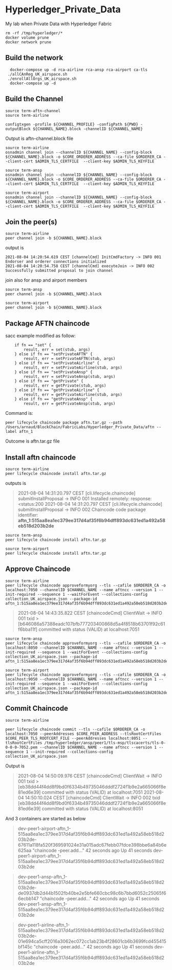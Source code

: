 # Hyperledger_Private_Data
My lab when Private Data with Hyperledger Fabric

```
rm -rf /tmp/hyperledger/*
docker volume prune
docker network prune
```

## Build the network
```
  docker-compose up -d rca-airline rca-ansp rca-airport ca-tls
 ./allCAnReg_UK_airspace.sh
 ./enrollAllOrgs_UK_airspace.sh
  docker-compose up -d
```

## Build the Channel
```
source term-aftn-channel
source term-airline

configtxgen -profile ${CHANNEL_PROFILE} -configPath ${PWD} -outputBlock ${CHANNEL_NAME}.block -channelID ${CHANNEL_NAME}
```

Output is aftn-channel.block file

```
source term-airline
osnadmin channel join --channelID ${CHANNEL_NAME} --config-block ${CHANNEL_NAME}.block -o $CORE_ORDERER_ADDRESS --ca-file $ORDERER_CA --client-cert $ADMIN_TLS_CERTFILE  --client-key $ADMIN_TLS_KEYFILE

source term-ansp
osnadmin channel join --channelID ${CHANNEL_NAME} --config-block ${CHANNEL_NAME}.block -o $CORE_ORDERER_ADDRESS --ca-file $ORDERER_CA --client-cert $ADMIN_TLS_CERTFILE  --client-key $ADMIN_TLS_KEYFILE

source term-airport
osnadmin channel join --channelID ${CHANNEL_NAME} --config-block ${CHANNEL_NAME}.block -o $CORE_ORDERER_ADDRESS --ca-file $ORDERER_CA --client-cert $ADMIN_TLS_CERTFILE  --client-key $ADMIN_TLS_KEYFILE
```

## Join the peer(s)
```
source term-airline
peer channel join -b ${CHANNEL_NAME}.block
```
output is
```
2021-08-04 14:20:54.619 CEST [channelCmd] InitCmdFactory -> INFO 001 Endorser and orderer connections initialized
2021-08-04 14:20:54.758 CEST [channelCmd] executeJoin -> INFO 002 Successfully submitted proposal to join channel
```
join also for ansp and airport members
```
source term-ansp
peer channel join -b ${CHANNEL_NAME}.block

source term-airport
peer channel join -b ${CHANNEL_NAME}.block
```

## Package AFTN chaincode

sacc example modified as follow:
```
	if fn == "set" {
		result, err = set(stub, args)
	} else if fn == "setPrivateAFTN" {
		result, err = setPrivateAFTN(stub, args)
	} else if fn == "setPrivateAirline" {
		result, err = setPrivateAirline(stub, args)
	} else if fn == "setPrivateAnsp" {
		result, err = setPrivateAnsp(stub, args)
	} else if fn == "getPrivate" {
		result, err = getPrivate(stub, args)
	} else if fn == "getPrivateAirline" {
		result, err = getPrivateAirline(stub, args)
	} else if fn == "getPrivateAnsp" {
		result, err = getPrivateAnsp(stub, args)
```

Command is:
```
peer lifecycle chaincode package aftn.tar.gz --path /Users/arnaud/BlockChain/FabricLabs/Hyperledger_Private_Data/aftn --label aftn_1
```
Outcome is aftn.tar.gz file

## Install aftn chaincode

```
source term-airline
peer lifecycle chaincode install aftn.tar.gz
```
outputs is 

> 2021-08-04 14:31:20.797 CEST [cli.lifecycle.chaincode] submitInstallProposal -> INFO 001 Installed remotely: response:<status:200
> 2021-08-04 14:31:20.797 CEST [cli.lifecycle.chaincode] submitInstallProposal -> INFO 002 Chaincode code package identifier: **aftn_1:515aa8ea1ec379ee317d4af35f6b94dff893dc631ed1a492a58eb518d203b2de**

```
source term-ansp
peer lifecycle chaincode install aftn.tar.gz

source term-airport
peer lifecycle chaincode install aftn.tar.gz
```

## Approve Chaincode

```
source term-airline
peer lifecycle chaincode approveformyorg --tls --cafile $ORDERER_CA -o localhost:7050 --channelID $CHANNEL_NAME --name aftncc --version 1 --init-required --sequence 1 --waitForEvent --collections-config collection_UK_airspace.json --package-id aftn_1:515aa8ea1ec379ee317d4af35f6b94dff893dc631ed1a492a58eb518d203b2de
```
> 2021-08-04 14:43:35.822 CEST [chaincodeCmd] ClientWait -> INFO 001 txid >[b646086a57388eadc107bfb777203400868d5a4f8518b63701f92c61f6bba11f] committed with status (VALID) at localhost:7051

```
source term-ansp
peer lifecycle chaincode approveformyorg --tls --cafile $ORDERER_CA -o localhost:8050 --channelID $CHANNEL_NAME --name aftncc --version 1 --init-required --sequence 1 --waitForEvent --collections-config collection_UK_airspace.json --package-id aftn_1:515aa8ea1ec379ee317d4af35f6b94dff893dc631ed1a492a58eb518d203b2de

source term-airport
peer lifecycle chaincode approveformyorg --tls --cafile $ORDERER_CA -o localhost:9050 --channelID $CHANNEL_NAME --name aftncc --version 1 --init-required --sequence 1 --waitForEvent --collections-config collection_UK_airspace.json --package-id aftn_1:515aa8ea1ec379ee317d4af35f6b94dff893dc631ed1a492a58eb518d203b2de
```

## Commit Chaincode

```
source term-airline

peer lifecycle chaincode commit --tls --cafile $ORDERER_CA -o localhost:7050 --peerAddresses $CORE_PEER_ADDRESS --tlsRootCertFiles $CORE_PEER_TLS_ROOTCERT_FILE --peerAddresses localhost:8051 --tlsRootCertFiles /tmp/hyperledger/ansp/peer1/tls-msp/tlscacerts/tls-0-0-0-0-7052.pem --channelID $CHANNEL_NAME --name aftncc --version 1 --sequence 1 --init-required --collections-config collection_UK_airspace.json
```
Output is

>2021-08-04 14:50:09.976 CEST [chaincodeCmd] ClientWait -> INFO 001 txid >[eb38dd44f4dd8f9bd0f6334b49735046dddf2724f1b9e2a665066f8e81ed6e39] committed with status (VALID) at localhost:7051
>2021-08-04 14:50:10.024 CEST [chaincodeCmd] ClientWait -> INFO 002 txid [eb38dd44f4dd8f9bd0f6334b49735046dddf2724f1b9e2a665066f8e81ed6e39] committed with status (VALID) at localhost:8051

And 3 containers are started as below

>dev-peer1-airport-aftn_1-515aa8ea1ec379ee317d4af35f6b94dff893dc631ed1a492a58eb518d203b2de-67611a118fa520f369591024e31a015adc67febb07fdce398bbe6a84b6e625aa   "chaincode -peer.add…"   42 seconds ago      Up 41 seconds                                                                                             dev-peer1-airport-aftn_1-515aa8ea1ec379ee317d4af35f6b94dff893dc631ed1a492a58eb518d203b2de

>dev-peer1-ansp-aftn_1-515aa8ea1ec379ee317d4af35f6b94dff893dc631ed1a492a58eb518d203b2de-de0937db2d44b1502fb40be2e5bfe660cbc98c6b7bbd6052c25065f66ecbb147      "chaincode -peer.add…"   42 seconds ago      Up 41 seconds                                                                                             dev-peer1-ansp-aftn_1-515aa8ea1ec379ee317d4af35f6b94dff893dc631ed1a492a58eb518d203b2de

>dev-peer1-airline-aftn_1-515aa8ea1ec379ee317d4af35f6b94dff893dc631ed1a492a58eb518d203b2de-01e694ca5cff2016a3062ec072cc1ab23b4f28601cb6b3699fcd455415bf145c   "chaincode -peer.add…"   42 seconds ago      Up 41 seconds                                                                                             dev-peer1-airline-aftn_1-515aa8ea1ec379ee317d4af35f6b94dff893dc631ed1a492a58eb518d203b2de



